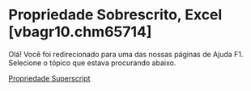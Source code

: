 
# Propriedade Sobrescrito, Excel [vbagr10.chm65714]

Olá! Você foi redirecionado para uma das nossas páginas de Ajuda F1. Selecione o tópico que estava procurando abaixo.

[Propriedade Superscript](http://msdn.microsoft.com/library/5c9b6173-29a9-8a48-125e-673a935b33e2%28Office.15%29.aspx)

